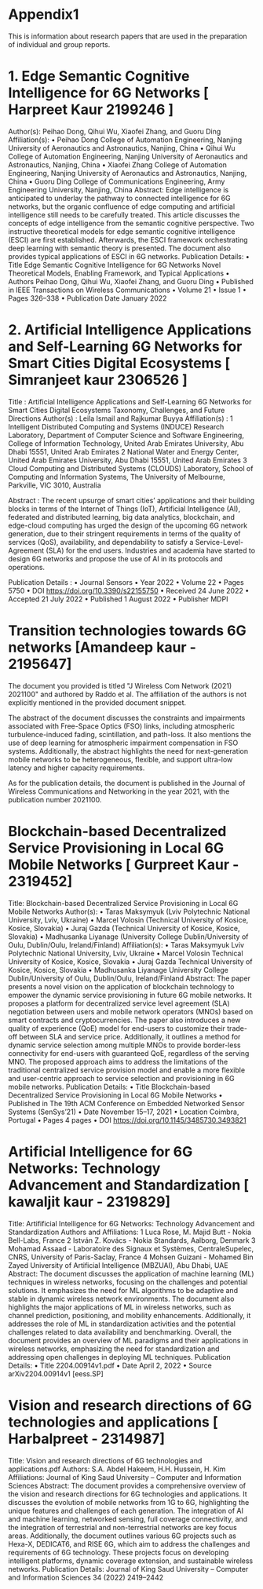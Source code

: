 # Appendix1
This is information about research papers that are used in the preparation of individual and group reports.

# 1. Edge Semantic Cognitive Intelligence for 6G Networks [ Harpreet Kaur 2199246 ]
Author(s): Peihao Dong, Qihui Wu, Xiaofei Zhang, and Guoru Ding
Affiliation(s):
	•	Peihao Dong College of Automation Engineering, Nanjing University of Aeronautics and Astronautics, Nanjing, China
	•	Qihui Wu College of Automation Engineering, Nanjing University of Aeronautics and Astronautics, Nanjing, China
	•	Xiaofei Zhang College of Automation Engineering, Nanjing University of Aeronautics and Astronautics, Nanjing, China
	•	Guoru Ding College of Communications Engineering, Army Engineering University, Nanjing, China
Abstract: Edge intelligence is anticipated to underlay the pathway to connected intelligence for 6G networks, but the organic confluence of edge computing and artificial intelligence still needs to be carefully treated. This article discusses the concepts of edge intelligence from the semantic cognitive perspective. Two instructive theoretical models for edge semantic cognitive intelligence (ESCI) are first established. Afterwards, the ESCI framework orchestrating deep learning with semantic theory is presented. The document also provides typical applications of ESCI in 6G networks.
Publication Details:
	•	Title Edge Semantic Cognitive Intelligence for 6G Networks Novel Theoretical Models, Enabling Framework, and Typical Applications
	•	Authors Peihao Dong, Qihui Wu, Xiaofei Zhang, and Guoru Ding
	•	Published in IEEE Transactions on Wireless Communications
	•	Volume 21
	•	Issue 1
	•	Pages 326–338
	•	Publication Date January 2022

# 2. Artificial Intelligence Applications and Self-Learning 6G Networks for Smart Cities Digital Ecosystems [ Simranjeet kaur 2306526 ] 
Title : Artificial Intelligence Applications and Self-Learning 6G Networks for Smart Cities Digital Ecosystems Taxonomy, Challenges, and Future Directions
Author(s) : Leila Ismail and Rajkumar Buyya
Affiliation(s) :
	1	Intelligent Distributed Computing and Systems (INDUCE) Research Laboratory, Department of Computer Science and Software Engineering, College of Information Technology, United Arab Emirates University, Abu Dhabi 15551, United Arab Emirates
	2	National Water and Energy Center, United Arab Emirates University, Abu Dhabi 15551, United Arab Emirates
	3	Cloud Computing and Distributed Systems (CLOUDS) Laboratory, School of Computing and Information Systems, The University of Melbourne, Parkville, VIC 3010, Australia

Abstract : The recent upsurge of smart cities’ applications and their building blocks in terms of the Internet of Things (IoT), Artificial Intelligence (AI), federated and distributed learning, big data analytics, blockchain, and edge-cloud computing has urged the design of the upcoming 6G network generation, due to their stringent requirements in terms of the quality of services (QoS), availability, and dependability to satisfy a Service-Level-Agreement (SLA) for the end users. Industries and academia have started to design 6G networks and propose the use of AI in its protocols and operations.

Publication Details :
	•	Journal Sensors
	•	Year 2022
	•	Volume 22
	•	Pages 5750
	•	DOI https://doi.org/10.3390/s22155750
	•	Received 24 June 2022
	•	Accepted 21 July 2022
	•	Published 1 August 2022
	•	Publisher MDPI

# Transition technologies towards 6G networks [Amandeep kaur - 2195647]
The document you provided is titled "J Wireless Com Network (2021) 2021100" and authored by Raddo et al. The affiliation of the authors is not explicitly mentioned in the provided document snippet.

The abstract of the document discusses the constraints and impairments associated with Free-Space Optics (FSO) links, including atmospheric turbulence-induced fading, scintillation, and path-loss. It also mentions the use of deep learning for atmospheric impairment compensation in FSO systems. Additionally, the abstract highlights the need for next-generation mobile networks to be heterogeneous, flexible, and support ultra-low latency and higher capacity requirements.

As for the publication details, the document is published in the Journal of Wireless Communications and Networking in the year 2021, with the publication number 2021100.

# Blockchain-based Decentralized Service Provisioning in Local 6G Mobile Networks [ Gurpreet Kaur - 2319452]
Title: Blockchain-based Decentralized Service Provisioning in Local 6G Mobile Networks
Author(s):
	•	Taras Maksymyuk (Lviv Polytechnic National University, Lviv, Ukraine)
	•	Marcel Volosin (Technical University of Kosice, Kosice, Slovakia)
	•	Juraj Gazda (Technical University of Kosice, Kosice, Slovakia)
	•	Madhusanka Liyanage (University College Dublin/University of Oulu, Dublin/Oulu, Ireland/Finland)
Affiliation(s):
	•	Taras Maksymyuk Lviv Polytechnic National University, Lviv, Ukraine
	•	Marcel Volosin Technical University of Kosice, Kosice, Slovakia
	•	Juraj Gazda Technical University of Kosice, Kosice, Slovakia
	•	Madhusanka Liyanage University College Dublin/University of Oulu, Dublin/Oulu, Ireland/Finland
Abstract:
The paper presents a novel vision on the application of blockchain technology to empower the dynamic service provisioning in future 6G mobile networks. It proposes a platform for decentralized service level agreement (SLA) negotiation between users and mobile network operators (MNOs) based on smart contracts and cryptocurrencies. The paper also introduces a new quality of experience (QoE) model for end-users to customize their trade-off between SLA and service price. Additionally, it outlines a method for dynamic service selection among multiple MNOs to provide border-less connectivity for end-users with guaranteed QoE, regardless of the serving MNO. The proposed approach aims to address the limitations of the traditional centralized service provision model and enable a more flexible and user-centric approach to service selection and provisioning in 6G mobile networks.
Publication Details:
	•	Title Blockchain-based Decentralized Service Provisioning in Local 6G Mobile Networks
	•	Published in The 19th ACM Conference on Embedded Networked Sensor Systems (SenSys’21)
	•	Date November 15–17, 2021
	•	Location Coimbra, Portugal
	•	Pages 4 pages
	•	DOI https://doi.org/10.1145/3485730.3493821
 
# Artificial Intelligence for 6G Networks: Technology Advancement and Standardization [ kawaljit kaur - 2319829]
Title: Artifificial Intelligence for 6G Networks: Technology Advancement and Standardization
Authors and Affiliations:
	1	Luca Rose, M. Majid Butt - Nokia Bell-Labs, France
	2	István Z. Kovács - Nokia Standards, Aalborg, Denmark
	3	Mohamad Assaad - Laboratoire des Signaux et Systèmes, CentraleSupelec, CNRS, University of Paris-Saclay, France
	4	Mohsen Guizani - Mohamed Bin Zayed University of Artificial Intelligence (MBZUAI), Abu Dhabi, UAE
Abstract:
The document discusses the application of machine learning (ML) techniques in wireless networks, focusing on the challenges and potential solutions. It emphasizes the need for ML algorithms to be adaptive and stable in dynamic wireless network environments. The document also highlights the major applications of ML in wireless networks, such as channel prediction, positioning, and mobility enhancements. Additionally, it addresses the role of ML in standardization activities and the potential challenges related to data availability and benchmarking. Overall, the document provides an overview of ML paradigms and their applications in wireless networks, emphasizing the need for standardization and addressing open challenges in deploying ML techniques.
Publication Details:
	•	Title 2204.00914v1.pdf
	•	Date April 2, 2022
	•	Source arXiv2204.00914v1 [eess.SP]
 
# Vision and research directions of 6G technologies and applications [ Harbalpreet - 2314987] 
Title: Vision and research directions of 6G technologies and applications.pdf
Authors: S.A. Abdel Hakeem, H.H. Hussein, H. Kim
Affiliations: Journal of King Saud University – Computer and Information Sciences
Abstract: The document provides a comprehensive overview of the vision and research directions for 6G technologies and applications. It discusses the evolution of mobile networks from 1G to 6G, highlighting the unique features and challenges of each generation. The integration of AI and machine learning, networked sensing, full coverage connectivity, and the integration of terrestrial and non-terrestrial networks are key focus areas. Additionally, the document outlines various 6G projects such as Hexa-X, DEDICAT6, and RISE 6G, which aim to address the challenges and requirements of 6G technology. These projects focus on developing intelligent platforms, dynamic coverage extension, and sustainable wireless networks.
Publication Details: Journal of King Saud University – Computer and Information Sciences 34 (2022) 2419–2442
